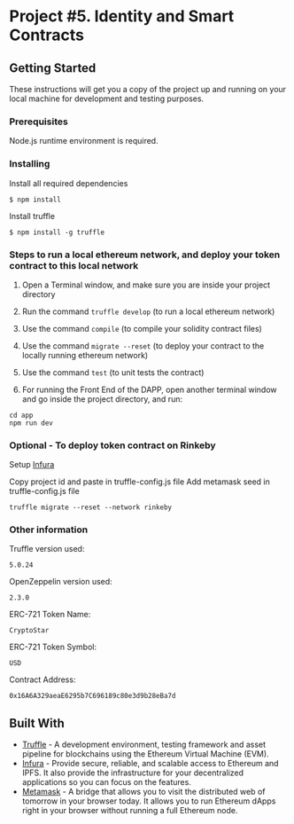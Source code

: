 # Project #5. Identity and Smart Contracts

## Getting Started

These instructions will get you a copy of the project up and running on your local machine for development and testing purposes.

### Prerequisites

Node.js runtime environment is required.

### Installing

Install all required dependencies

```
$ npm install
```

Install truffle

```
$ npm install -g truffle
```

### Steps to run a local ethereum network, and deploy your token contract to this local network

1) Open a Terminal window, and make sure you are inside your project directory

2) Run the command `truffle develop` (to run a local ethereum network)

3) Use the command `compile` (to compile your solidity contract files)

4) Use the command `migrate --reset` (to deploy your contract to the locally running ethereum network)

5) Use the command `test` (to unit tests the contract)

6) For running the Front End of the DAPP, open another terminal window and go inside the project directory, and run:

```
cd app
npm run dev
```

### Optional - To deploy token contract on Rinkeby

Setup [Infura](https://infura.io/)

Copy project id and paste in truffle-config.js file
Add metamask seed in truffle-config.js file

```
truffle migrate --reset --network rinkeby
```

### Other information

Truffle version used:

```
5.0.24
```

OpenZeppelin version used:

```
2.3.0
```

ERC-721 Token Name:

```
CryptoStar
```

ERC-721 Token Symbol:

```
USD
```

Contract Address:

```
0x16A6A329aeaE6295b7C696189c80e3d9b28eBa7d
```

## Built With

* [Truffle](https://www.trufflesuite.com/docs/truffle/getting-started/installation) - A development environment, testing framework and asset pipeline for blockchains using the Ethereum Virtual Machine (EVM).
* [Infura](https://infura.io) - Provide secure, reliable, and scalable access to Ethereum and IPFS. It also provide the infrastructure for your decentralized applications so you can focus on the features.
* [Metamask](https://metamask.io/) - A bridge that allows you to visit the distributed web of tomorrow in your browser today. It allows you to run Ethereum dApps right in your browser without running a full Ethereum node.